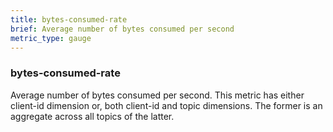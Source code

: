```yaml
---
title: bytes-consumed-rate
brief: Average number of bytes consumed per second
metric_type: gauge
---
```


### bytes-consumed-rate

Average number of bytes consumed per second. This metric has either client-id dimension or, both client-id and topic dimensions. The former is an aggregate across all topics of the latter.
